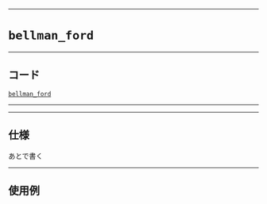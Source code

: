 _____

# `bellman_ford`

_____

## コード

[`bellman_ford`](https://github.com/titan-23/Library_py/blob/main/Graph/bellman_ford.py)
<!-- code=https://github.com/titan-23/Library_py/blob/main/Graph\bellman_ford.py -->

_____


_____

## 仕様

あとで書く

_____

## 使用例

```python
```
